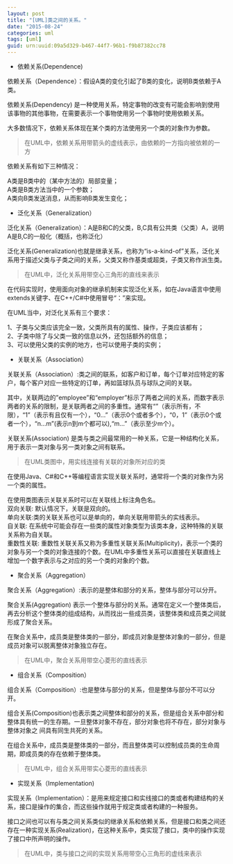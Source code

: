 ```yaml
---
layout: post
title: "[UML]类之间的关系。"
date: "2015-08-24"
categories: uml
tags: [uml]
guid: urn:uuid:09a5d329-b467-44f7-96b1-f9b87382cc78
---
```


* 依赖关系(Dependence)  

依赖关系（Dependence）：假设A类的变化引起了B类的变化，说明B类依赖于A类。  

依赖关系(Dependency) 是一种使用关系，特定事物的改变有可能会影响到使用该事物的其他事物，在需要表示一个事物使用另一个事物时使用依赖关系。  

大多数情况下，依赖关系体现在某个类的方法使用另一个类的对象作为参数。

> 在UML中，依赖关系用带箭头的虚线表示，由依赖的一方指向被依赖的一方


依赖关系有如下三种情况：

A类是B类中的（某中方法的）局部变量；  
A类是B类方法当中的一个参数；  
A类向B类发送消息，从而影响B类发生变化；  

* 泛化关系（Generalization）  

泛化关系（Generalization）：A是B和C的父类，B,C具有公共类（父类）A，说明A是B,C的一般化（概括，也称泛化）  

泛化关系(Generalization)也就是继承关系，也称为“is-a-kind-of”关系，泛化关系用于描述父类与子类之间的关系，父类又称作基类或超类，子类又称作派生类。  

> 在UML中，泛化关系用带空心三角形的直线来表示

在代码实现时，使用面向对象的继承机制来实现泛化关系，如在Java语言中使用extends关键字、在C++/C#中使用冒号“：”来实现。

在UML当中，对泛化关系有三个要求：

1、子类与父类应该完全一致，父类所具有的属性、操作，子类应该都有；  
2、子类中除了与父类一致的信息以外，还包括额外的信息；  
3、可以使用父类的实例的地方，也可以使用子类的实例；  

* 关联关系（Association）  

关联关系（Association）:类之间的联系，如客户和订单，每个订单对应特定的客户，每个客户对应一些特定的订单，再如篮球队员与球队之间的关联。  

其中，关联两边的”employee”和“employer”标示了两者之间的关系，而数字表示两者的关系的限制，是关联两者之间的多重性。通常有“”（表示所有，不限），“1”（表示有且仅有一个），“0…”（表示0个或者多个），“0，1”（表示0个或者一个），“n…m”(表示n到m个都可以),“m…”（表示至少m个）。  

关联关系(Association) 是类与类之间最常用的一种关系，它是一种结构化关系，用于表示一类对象与另一类对象之间有联系。  

> 在UML类图中，用实线连接有关联的对象所对应的类

在使用Java、C#和C++等编程语言实现关联关系时，通常将一个类的对象作为另一个类的属性。

在使用类图表示关联关系时可以在关联线上标注角色名。  
双向关联: 默认情况下，关联是双向的。  
单向关联:类的关联关系也可以是单向的，单向关联用带箭头的实线表示。  
自关联: 在系统中可能会存在一些类的属性对象类型为该类本身，这种特殊的关联关系称为自关联。  
重数性关联: 重数性关联关系又称为多重性关联关系(Multiplicity)，表示一个类的对象与另一个类的对象连接的个数。在UML中多重性关系可以直接在关联直线上增加一个数字表示与之对应的另一个类的对象的个数。  

* 聚合关系（Aggregation）  

聚合关系（Aggregation）:表示的是整体和部分的关系，整体与部分可以分开。  

聚合关系(Aggregation) 表示一个整体与部分的关系。通常在定义一个整体类后，再去分析这个整体类的组成结构，从而找出一些成员类，该整体类和成员类之间就形成了聚合关系。

在聚合关系中，成员类是整体类的一部分，即成员对象是整体对象的一部分，但是成员对象可以脱离整体对象独立存在。  

> 在UML中，聚合关系用带空心菱形的直线表示

* 组合关系（Composition）  

组合关系（Composition）:也是整体与部分的关系，但是整体与部分不可以分开。  

组合关系(Composition)也表示类之间整体和部分的关系，但是组合关系中部分和整体具有统一的生存期。一旦整体对象不存在，部分对象也将不存在，部分对象与整体对象之 间具有同生共死的关系。

在组合关系中，成员类是整体类的一部分，而且整体类可以控制成员类的生命周期，即成员类的存在依赖于整体类。  

> 在UML中，组合关系用带实心菱形的直线表示

* 实现关系（Implementation)  

实现关系（Implementation）：是用来规定接口和实线接口的类或者构建结构的关系，接口是操作的集合，而这些操作就用于规定类或者构建的一种服务。  

接口之间也可以有与类之间关系类似的继承关系和依赖关系，但是接口和类之间还存在一种实现关系(Realization)，在这种关系中，类实现了接口，类中的操作实现了接口中所声明的操作。  

> 在UML中，类与接口之间的实现关系用带空心三角形的虚线来表示
